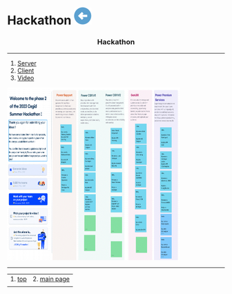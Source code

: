 # Hackathon [![back](/assets/back.svg)](../README.md) 

<h3 align="center">Hackathon</h3>

- - -

1. [Server](./server/README.md)
2. [Client](./client/README.md)
3. [Video](https://www.youtube.com/watch?v=OhMexqtfJGI)

<img src="https://github.com/1010836/portfolio/blob/main/hackathon/hackathon.gif" data-canonical-src="https://github.com/1010836/portfolio/blob/main/hackathon/hackathon.gif" width="400" height="400" />

- - -

|     |     |
| --- | --- |
| 1. [top](#Hackathon) | 2. [main page](/README.md) |
|     |     |